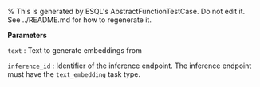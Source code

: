 % This is generated by ESQL's AbstractFunctionTestCase. Do not edit it. See ../README.md for how to regenerate it.

**Parameters**

`text`
:   Text to generate embeddings from

`inference_id`
:   Identifier of the inference endpoint. The inference endpoint must have the `text_embedding` task type.

